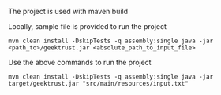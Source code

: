 
The project is used with maven build

Locally, sample file is provided to run the project

`
mvn clean install -DskipTests -q assembly:single
java -jar <path_to>/geektrust.jar <absolute_path_to_input_file>
`

Use the above commands to run the project

`
mvn clean install -DskipTests -q assembly:single
java -jar target/geektrust.jar "src/main/resources/input.txt"
`

